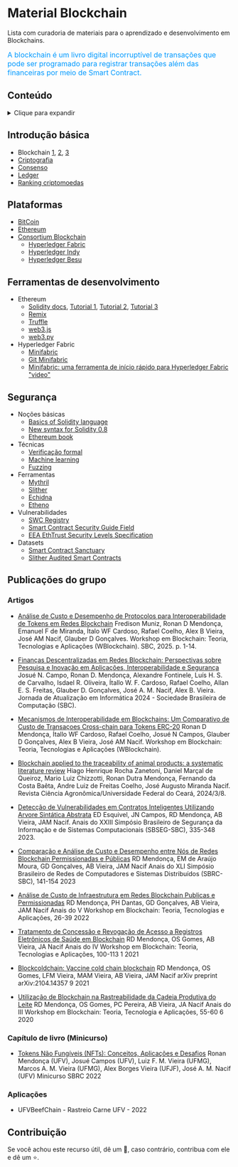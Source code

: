 # Material Blockchain

Lista com curadoria de materiais para o aprendizado e desenvolvimento em Blockchains.

<font color=#0099ff size=3>A blockchain é um livro digital incorruptível de transações que pode ser programado para registrar transações além das financeiras por meio de Smart Contract.</font>

## Conteúdo
<details><summary>Clique para expandir</summary>

- [Blockchain](#blockchain)
  - [Introdução básica](#introducao)
  - [Plataformas](#plataformas)
  - [Ferramentas](#Ferramentas)
  - [Segurança](#Seguranca)
  - [Publicações do grupo](#Publicacoes)
  - [Contribuição](#Contribuição)

</details>

## Introdução básica
* Blockchain [1](https://www.geeksforgeeks.org/blockchain-technology-introduction/?ref=rp), [2](https://www.geeksforgeeks.org/introduction-to-blockchain/?ref=rp), [3](https://www.geeksforgeeks.org/benefits-of-blockchain-technology/?ref=rp)
* [Criptografia](https://www.geeksforgeeks.org/cryptography-in-blockchain/)
* [Consenso](https://www.geeksforgeeks.org/consensus-algorithms-in-blockchain/)
* [Ledger](https://www.geeksforgeeks.org/blockchain-and-distributed-ledger-technology-dlt/?ref=rp)
* [Ranking criptomoedas](https://coinmarketcap.com/)

## Plataformas
* [BitCoin](https://bitcoin.org/)
* [Ethereum](https://ethereum.org/)
* [Consortium Blockchain]([#consortium-blockchai](https://www.hyperledger.org/)n)
  * [Hyperledger Fabric](https://www.hyperledger.org/use/fabric)
  * [Hyperledger Indy](https://www.hyperledger.org/use/hyperledger-indy)
  * [Hyperledger Besu](https://www.hyperledger.org/use/besu)

## Ferramentas de desenvolvimento
* Ethereum
  * [Solidity docs](https://docs.soliditylang.org/), [Tutorial 1](https://www.tutorialspoint.com/solidity/index.htm),  [Tutorial 2](https://cryptozombies.io/),  [Tutorial 3](https://www.edureka.co/blog/solidity-tutorial/)
  * [Remix](https://remix.ethereum.org/)
  * [Truffle](https://trufflesuite.com)
  * [web3.js](https://web3js.readthedocs.io)
  * [web3.py](https://web3py.readthedocs.io)
* Hyperledger Fabric
  * [Minifabric](https://labs.hyperledger.org/labs/minifabric.html)
  * [Git Minifabric](https://github.com/hyperledger-labs/minifabric)
  * [Minifabric: uma ferramenta de início rápido para Hyperledger Fabric "video"](https://youtu.be/RN_MHXyW1y0)

## Segurança
* Noções básicas
  * [Basics of Solidity language](https://www.youtube.com/playlist?list=PLO5VPQH6OWdULDcret0S0EYQ7YcKzrigz)
  * [New syntax for Solidity 0.8](https://www.youtube.com/watch?v=xv9OmztShIw&list=PLO5VPQH6OWdVQwpQfw9rZ67O6Pjfo6q-p)
  * [Ethereum book](https://github.com/ethereumbook/ethereumbook)
* Técnicas
  * [Verificação formal](https://ssvlab.github.io/lucasccordeiro/courses/2022/01/software-security/index.html)
  * [Machine learning](https://medium.com/@solidity101/revolutionizing-smart-contract-audits-with-ai-and-machine-learning-2d9cc6927fa)
  * [Fuzzing](https://soliditylang.org/blog/2021/02/10/an-introduction-to-soliditys-fuzz-testing-approach/)
* Ferramentas
  * [Mythril](https://github.com/Consensys/mythril)
  * [Slither](https://github.com/crytic/slither)
  * [Echidna](https://github.com/crytic/echidna)
  * [Etheno](https://github.com/crytic/etheno)
* Vulnerabilidades
  * [SWC Registry](https://swcregistry.io/)
  * [Smart Contract Security Guide Field](https://scsfg.io/)
  * [EEA EthTrust Security Levels Specification](https://entethalliance.org/specs/ethtrust-sl/v2/)
* Datasets
  * [Smart Contract Sanctuary](https://github.com/tintinweb/smart-contract-sanctuary)
  * [Slither Audited Smart Contracts](https://huggingface.co/datasets/mwritescode/slither-audited-smart-contracts)

## Publicações do grupo

### Artigos
+ [Análise de Custo e Desempenho de Protocolos para Interoperabilidade de Tokens em Redes Blockchain](https://sol.sbc.org.br/index.php/wblockchain/article/view/35463/35250)
Fredison Muniz, Ronan D Mendonça, Emanuel F de Miranda, Ítalo WF Cardoso, Rafael Coelho, Alex B Vieira, José AM Nacif, Glauber D Gonçalves.
Workshop em Blockchain: Teoria, Tecnologias e Aplicações (WBlockchain). SBC, 2025. p. 1-14.

+ [Finanças Descentralizadas em Redes Blockchain: Perspectivas sobre Pesquisa e Inovação em Aplicações, Interoperabilidade e Segurança](https://books-sol.sbc.org.br/index.php/sbc/catalog/view/145/635/1105)
Josué N. Campo, Ronan D. Mendonça, Alexandre Fontinele, Luís H. S. de Carvalho, Isdael R. Oliveira, Ítallo W. F. Cardoso, Rafael Coelho, Allan E. S. Freitas, Glauber D. Gonçalves, José A. M. Nacif, Alex B. Vieira.
 Jornada de Atualização em Informática 2024 - Sociedade Brasileira de Computação (SBC).

+ [Mecanismos de Interoperabilidade em Blockchains: Um Comparativo de Custo de Transaçoes Cross-chain para Tokens ERC-20](https://sol.sbc.org.br/index.php/wblockchain/article/view/30100/29908)
Ronan D Mendonça, Ítallo WF Cardoso, Rafael Coelho, Josué N Campos, Glauber D Gonçalves, Alex B Vieira, José AM Nacif.
Workshop em Blockchain: Teoria, Tecnologias e Aplicações (WBlockchain).

+ [Blockchain applied to the traceability of animal products: a systematic literature review](https://www.scielo.br/j/rca/a/NMd5XHYdVDctVr964G4BJnn/)
Hiago Henrique Rocha Zanetoni, Daniel Marçal de Queiroz, Mario Luiz Chizzotti, Ronan Dutra Mendonça, Fernando da Costa Baêta, Andre Luiz de Freitas Coelho, José Augusto Miranda Nacif.
 Revista Ciência Agronômica/Universidade Federal do Ceará, 2024/3/8.

+ [Detecção de Vulnerabilidades em Contratos Inteligentes Utilizando Arvore Sintática Abstrata](https://sol.sbc.org.br/index.php/sbseg/article/download/27217/27033)
ED Esquivel, JN Campos, RD Mendonça, AB Vieira, JAM Nacif. Anais do XXIII Simpósio Brasileiro de Segurança da Informação e de Sistemas Computacionais (SBSEG-SBC), 335-348 2023.

+ [Comparação e Análise de Custo e Desempenho entre Nós de Redes Blockchain Permissionadas e Públicas](https://sol.sbc.org.br/index.php/sbrc/article/download/24535/24356/)
RD Mendonça, EM de Araújo Moura, GD Gonçalves, AB Vieira, JAM Nacif
Anais do XLI Simpósio Brasileiro de Redes de Computadores e Sistemas Distribuídos (SBRC-SBC), 141-154		2023

+ [Análise de Custo de Infraestrutura em Redes Blockchain Publicas e Permissionadas](https://sol.sbc.org.br/index.php/wblockchain/article/download/21469/21293)
RD Mendonça, PH Dantas, GD Gonçalves, AB Vieira, JAM Nacif
Anais do V Workshop em Blockchain: Teoria, Tecnologias e Aplicações, 26-39		2022

+ [Tratamento de Concessão e Revogação de Acesso a Registros Eletrônicos de Saúde em Blockchain](https://sol.sbc.org.br/index.php/wblockchain/article/download/17133/16971)
RD Mendonça, OS Gomes, AB Vieira, JA Nacif
Anais do IV Workshop em Blockchain: Teoria, Tecnologias e Aplicações, 100-113	1	2021

+ [Blockcoldchain: Vaccine cold chain blockchain](https://arxiv.org/pdf/2104.14357)
RD Mendonça, OS Gomes, LFM Vieira, MAM Vieira, AB Vieira, JAM Nacif
arXiv preprint arXiv:2104.14357	9	2021

+ [Utilização de Blockchain na Rastreabilidade da Cadeia Produtiva do Leite](https://sol.sbc.org.br/index.php/wblockchain/article/download/12433/12298/)
RD Mendonça, OS Gomes, PC Pereira, AB Vieira, JA Nacif
Anais do III Workshop em Blockchain: Teoria, Tecnologia e Aplicações, 55-60	6	2020

### Capítulo de livro (Minicurso)
+ [Tokens Não Fungíveis (NFTs): Conceitos, Aplicações e Desafios](https://sol.sbc.org.br/livros/index.php/sbc/catalog/download/108/483/756-1)
Ronan Mendonça (UFV), Josué Campos (UFV), Luiz F. M. Vieira (UFMG), Marcos A. M. Vieira (UFMG), Alex Borges Vieira (UFJF), José A. M. Nacif (UFV) Minicurso SBRC 2022

### Aplicações

+ UFVBeefChain - Rastreio Carne UFV - 2022

## Contribuição
Se você achou este recurso útil, dê um 🌟, caso contrário, contribua com ele e dê um ⭐️.
